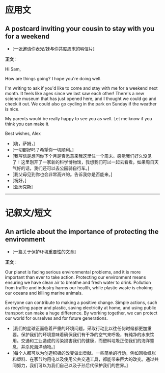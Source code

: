 # 应用文

## A postcard inviting your cousin to stay with you for a weekend
- [一张邀请你表兄/妹与你共度周末的明信片]

**正文**：

Hi Sam,

How are things going? I hope you're doing well.

I'm writing to ask if you'd like to come and stay with me for a weekend next month. It feels like ages since we last saw each other! There's a new science museum that has just opened here, and I thought we could go and check it out. We could also go cycling in the park on Sunday if the weather is nice.

My parents would be really happy to see you as well. Let me know if you think you can make it.

Best wishes,
Alex

- [嗨，萨姆，]
- [一切都好吗？希望你一切顺利。]
- [我写信是想问你下个月是否愿意来我这里住一个周末。感觉我们好久没见了！这里刚开了一家新的科学博物馆，我想我们可以一起去看看。如果周日天气好的话，我们还可以去公园骑自行车。]
- [我父母见到你也会非常高兴的。告诉我你是否能来。]
- [祝好，]
- [亚历克斯]

---

# 记叙文/短文

## An article about the importance of protecting the environment
- [一篇关于保护环境重要性的文章]

**正文**：

Our planet is facing serious environmental problems, and it is more important than ever to take action. Protecting our environment means ensuring we have clean air to breathe and fresh water to drink. Pollution from traffic and industry harms our health, while plastic waste is choking our oceans and killing marine animals.

Everyone can contribute to making a positive change. Simple actions, such as recycling paper and plastic, saving electricity at home, and using public transport can make a huge difference. By working together, we can protect our world for ourselves and for future generations.

- [我们的星球正面临着严重的环境问题，采取行动比以往任何时候都更加重要。保护我们的环境意味着确保我们有干净的空气来呼吸，有纯净的水来饮用。交通和工业造成的污染损害我们的健康，而塑料垃圾正使我们的海洋窒息，并杀死海洋动物。]
- [每个人都可以为创造积极的改变做出贡献。一些简单的行动，例如回收纸张和塑料、在家节约用电以及使用公共交通工具，都能带来巨大的改变。通过共同努力，我们可以为我们自己以及子孙后代保护我们的世界。]
